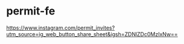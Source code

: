 # permit-fe
https://www.instagram.com/permit_invites?utm_source=ig_web_button_share_sheet&igsh=ZDNlZDc0MzIxNw==

